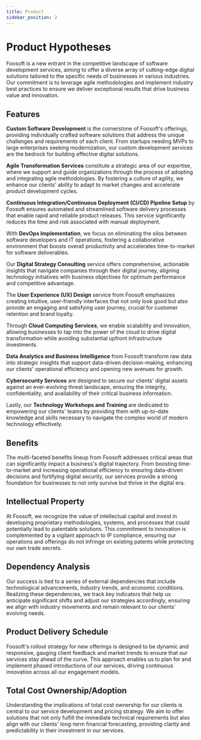 ```yaml
---
title: Product
sidebar_position: 2
---
```


# Product Hypotheses

Foosoft is a new entrant in the competitive landscape of software development
services, aiming to offer a diverse array of cutting-edge digital solutions
tailored to the specific needs of businesses in various industries. Our
commitment is to leverage agile methodologies and implement industry best
practices to ensure we deliver exceptional results that drive business value and
innovation.

## Features

**Custom Software Development** is the cornerstone of Foosoft's offerings,
providing individually crafted software solutions that address the unique
challenges and requirements of each client. From startups needing MVPs to large
enterprises seeking modernization, our custom development services are the
bedrock for building effective digital solutions.

**Agile Transformation Services** constitute a strategic area of our expertise,
where we support and guide organizations through the process of adopting and
integrating agile methodologies. By fostering a culture of agility, we enhance
our clients' ability to adapt to market changes and accelerate product
development cycles.

**Continuous Integration/Continuous Deployment (CI/CD) Pipeline Setup** by
Foosoft ensures automated and streamlined software delivery processes that
enable rapid and reliable product releases. This service significantly reduces
the time and risk associated with manual deployment.

With **DevOps Implementation**, we focus on eliminating the silos between
software developers and IT operations, fostering a collaborative environment
that boosts overall productivity and accelerates time-to-market for software
deliverables.

Our **Digital Strategy Consulting** service offers comprehensive, actionable
insights that navigate companies through their digital journey, aligning
technology initiatives with business objectives for optimum performance and
competitive advantage.

The **User Experience (UX) Design** service from Foosoft emphasizes creating
intuitive, user-friendly interfaces that not only look good but also provide an
engaging and satisfying user journey, crucial for customer retention and brand
loyalty.

Through **Cloud Computing Services**, we enable scalability and innovation,
allowing businesses to tap into the power of the cloud to drive digital
transformation while avoiding substantial upfront infrastructure investments.

**Data Analytics and Business Intelligence** from Foosoft transform raw data
into strategic insights that support data-driven decision-making, enhancing our
clients' operational efficiency and opening new avenues for growth.

**Cybersecurity Services** are designed to secure our clients' digital assets
against an ever-evolving threat landscape, ensuring the integrity,
confidentiality, and availability of their critical business information.

Lastly, our **Technology Workshops and Training** are dedicated to empowering
our clients' teams by providing them with up-to-date knowledge and skills
necessary to navigate the complex world of modern technology effectively.

## Benefits

The multi-faceted benefits lineup from Foosoft addresses critical areas that can
significantly impact a business's digital trajectory. From boosting
time-to-market and increasing operational efficiency to ensuring data-driven
decisions and fortifying digital security, our services provide a strong
foundation for businesses to not only survive but thrive in the digital era.

## Intellectual Property

At Foosoft, we recognize the value of intellectual capital and invest in
developing proprietary methodologies, systems, and processes that could
potentially lead to patentable solutions. This commitment to innovation is
complemented by a vigilant approach to IP compliance, ensuring our operations
and offerings do not infringe on existing patents while protecting our own trade
secrets.

## Dependency Analysis

Our success is tied to a series of external dependencies that include
technological advancements, industry trends, and economic conditions. Realizing
these dependencies, we track key indicators that help us anticipate significant
shifts and adjust our strategies accordingly, ensuring we align with industry
movements and remain relevant to our clients' evolving needs.

## Product Delivery Schedule

Foosoft's rollout strategy for new offerings is designed to be dynamic and
responsive, gauging client feedback and market trends to ensure that our
services stay ahead of the curve. This approach enables us to plan for and
implement phased introductions of our services, driving continuous innovation
across all our engagement models.

## Total Cost Ownership/Adoption

Understanding the implications of total cost ownership for our clients is
central to our service development and pricing strategy. We aim to offer
solutions that not only fulfill the immediate technical requirements but also
align with our clients' long-term financial forecasting, providing clarity and
predictability in their investment in our services.
